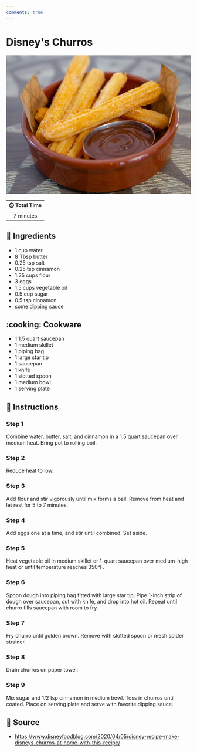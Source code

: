 ```yaml
---
comments: true
---
```

# Disney's Churros

![Disney's Churros](../assets/images/disney's-churros.jpg)

| :timer_clock: Total Time |
|:-----------------------: |
| 7 minutes |

## :salt: Ingredients

- 1 cup water
- 8 Tbsp butter
- 0.25 tsp salt
- 0.25 tsp cinnamon
- 1.25 cups flour
- 3 eggs
- 1.5 cups vegetable oil
- 0.5 cup sugar
- 0.5 tsp cinnamon
- some dipping sauce

## :cooking: Cookware

- 1 1.5 quart saucepan
- 1 medium skillet
- 1 piping bag
- 1 large star tip
- 1 saucepan
- 1 knife
- 1 slotted spoon
- 1 medium bowl
- 1 serving plate

## :pencil: Instructions

### Step 1

Combine water, butter, salt, and cinnamon in a 1.5 quart saucepan over medium heat. Bring pot to rolling boil.

### Step 2

Reduce heat to low.

### Step 3

Add flour and stir vigorously until mix forms a ball. Remove from heat and let rest for 5 to 7 minutes.

### Step 4

Add eggs one at a time, and stir until combined. Set aside.

### Step 5

Heat vegetable oil in medium skillet or 1-quart saucepan over medium-high heat or until temperature reaches 350°F.

### Step 6

Spoon dough into piping bag fitted with large star tip. Pipe 1-inch strip of dough over saucepan, cut with knife, and
drop into hot oil. Repeat until churro fills saucepan with room to fry.

### Step 7

Fry churro until golden brown. Remove with slotted spoon or mesh spider strainer.

### Step 8

Drain churros on paper towel.

### Step 9

Mix sugar and 1/2 tsp cinnamon in medium bowl. Toss in churros until coated. Place on serving plate and serve with
favorite dipping sauce.

## :link: Source

- <https://www.disneyfoodblog.com/2020/04/05/disney-recipe-make-disneys-churros-at-home-with-this-recipe/>
